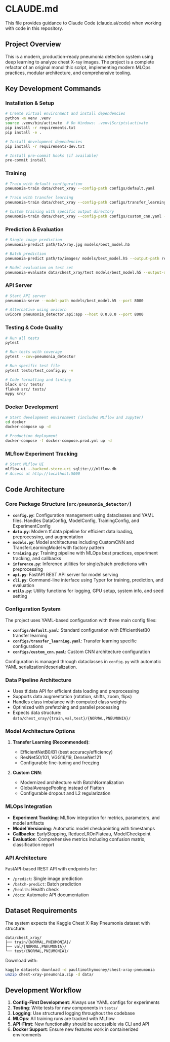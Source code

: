# CLAUDE.md

This file provides guidance to Claude Code (claude.ai/code) when working with code in this repository.

## Project Overview

This is a modern, production-ready pneumonia detection system using deep learning to analyze chest X-ray images. The project is a complete refactor of an original monolithic script, implementing modern MLOps practices, modular architecture, and comprehensive tooling.

## Key Development Commands

### Installation & Setup
```bash
# Create virtual environment and install dependencies
python -m venv .venv
source .venv/bin/activate  # On Windows: .venv\Scripts\activate
pip install -r requirements.txt
pip install -e .

# Install development dependencies
pip install -r requirements-dev.txt

# Install pre-commit hooks (if available)
pre-commit install
```

### Training
```bash
# Train with default configuration
pneumonia-train data/chest_xray --config-path configs/default.yaml

# Train with transfer learning
pneumonia-train data/chest_xray --config-path configs/transfer_learning.yaml

# Custom training with specific output directory
pneumonia-train data/chest_xray --config-path configs/custom_cnn.yaml --output-dir outputs/my_experiment --seed 42
```

### Prediction & Evaluation
```bash
# Single image prediction
pneumonia-predict path/to/xray.jpg models/best_model.h5

# Batch prediction
pneumonia-predict path/to/images/ models/best_model.h5 --output-path results.json

# Model evaluation on test set
pneumonia-evaluate data/chest_xray/test models/best_model.h5 --output-dir outputs/evaluation
```

### API Server
```bash
# Start API server
pneumonia-serve --model-path models/best_model.h5 --port 8000

# Alternative using uvicorn
uvicorn pneumonia_detector.api:app --host 0.0.0.0 --port 8000
```

### Testing & Code Quality
```bash
# Run all tests
pytest

# Run tests with coverage
pytest --cov=pneumonia_detector

# Run specific test file
pytest tests/test_config.py -v

# Code formatting and linting
black src/ tests/
flake8 src/ tests/
mypy src/
```

### Docker Development
```bash
# Start development environment (includes MLflow and Jupyter)
cd docker
docker-compose up -d

# Production deployment
docker-compose -f docker-compose.prod.yml up -d
```

### MLflow Experiment Tracking
```bash
# Start MLflow UI
mlflow ui --backend-store-uri sqlite:///mlflow.db
# Access at http://localhost:5000
```

## Code Architecture

### Core Package Structure (`src/pneumonia_detector/`)

- **`config.py`**: Configuration management using dataclasses and YAML files. Handles DataConfig, ModelConfig, TrainingConfig, and ExperimentConfig
- **`data.py`**: Modern tf.data pipeline for efficient data loading, preprocessing, and augmentation
- **`models.py`**: Model architectures including CustomCNN and TransferLearningModel with factory pattern
- **`training.py`**: Training pipeline with MLOps best practices, experiment tracking, and callbacks
- **`inference.py`**: Inference utilities for single/batch predictions with preprocessing
- **`api.py`**: FastAPI REST API server for model serving
- **`cli.py`**: Command-line interface using Typer for training, prediction, and evaluation
- **`utils.py`**: Utility functions for logging, GPU setup, system info, and seed setting

### Configuration System

The project uses YAML-based configuration with three main config files:
- **`configs/default.yaml`**: Standard configuration with EfficientNetB0 transfer learning
- **`configs/transfer_learning.yaml`**: Transfer learning specific configurations  
- **`configs/custom_cnn.yaml`**: Custom CNN architecture configuration

Configuration is managed through dataclasses in `config.py` with automatic YAML serialization/deserialization.

### Data Pipeline Architecture

- Uses tf.data API for efficient data loading and preprocessing
- Supports data augmentation (rotation, shifts, zoom, flips)
- Handles class imbalance with computed class weights
- Optimized with prefetching and parallel processing
- Expects data structure: `data/chest_xray/{train,val,test}/{NORMAL,PNEUMONIA}/`

### Model Architecture Options

1. **Transfer Learning (Recommended)**:
   - EfficientNetB0/B1 (best accuracy/efficiency)
   - ResNet50/101, VGG16/19, DenseNet121
   - Configurable fine-tuning and freezing

2. **Custom CNN**:
   - Modernized architecture with BatchNormalization
   - GlobalAveragePooling instead of Flatten
   - Configurable dropout and L2 regularization

### MLOps Integration

- **Experiment Tracking**: MLflow integration for metrics, parameters, and model artifacts
- **Model Versioning**: Automatic model checkpointing with timestamps
- **Callbacks**: EarlyStopping, ReduceLROnPlateau, ModelCheckpoint
- **Evaluation**: Comprehensive metrics including confusion matrix, classification report

### API Architecture

FastAPI-based REST API with endpoints for:
- `/predict`: Single image prediction
- `/batch-predict`: Batch prediction
- `/health`: Health check
- `/docs`: Automatic API documentation

## Dataset Requirements

The system expects the Kaggle Chest X-Ray Pneumonia dataset with structure:
```
data/chest_xray/
├── train/{NORMAL,PNEUMONIA}/
├── val/{NORMAL,PNEUMONIA}/
└── test/{NORMAL,PNEUMONIA}/
```

Download with:
```bash
kaggle datasets download -d paultimothymooney/chest-xray-pneumonia
unzip chest-xray-pneumonia.zip -d data/
```

## Development Workflow

1. **Config-First Development**: Always use YAML configs for experiments
2. **Testing**: Write tests for new components in `tests/`
3. **Logging**: Use structured logging throughout the codebase
4. **MLOps**: All training runs are tracked with MLflow
5. **API-First**: New functionality should be accessible via CLI and API
6. **Docker Support**: Ensure new features work in containerized environments